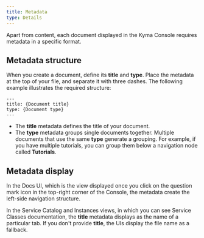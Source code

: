 ```yaml
---
title: Metadata
type: Details
---
```


Apart from content, each document displayed in the Kyma Console requires metadata in a specific format.

## Metadata structure

When you create a document, define its **title** and **type**. Place the metadata at the top of your file, and separate it with three dashes. The following example illustrates the required structure:

```
---
title: {Document title}
type: {Document type}
---
```

- The **title** metadata defines the title of your document. 
- The **type** metadata groups single documents together. Multiple documents that use the same **type** generate a grouping. For example, if you have multiple tutorials, you can group them below a navigation node called **Tutorials**.

## Metadata display

In the Docs UI, which is the view displayed once you click on the question mark icon in the top-right corner of the Console, the metadata create the left-side navigation structure.

In the Service Catalog and Instances views, in which you can see Service Classes documentation, the **title** metadata displays as the name of a particular tab. If you don't provide **title**, the UIs display the file name as a fallback.
